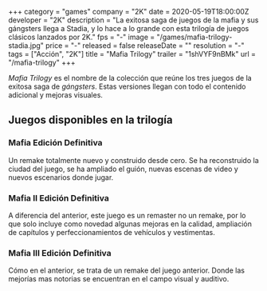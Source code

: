 +++
category = "games"
company = "2K"
date = 2020-05-19T18:00:00Z
developer = "2K"
description = "La exitosa saga de juegos de la mafia y sus gángsters llega a Stadia, y lo hace a lo grande con esta trilogía de juegos clásicos lanzados por 2K."
fps = "-"
image = "/games/mafia-trilogy-stadia.jpg"
price = "-"
released = false
releaseDate = ""
resolution = "-"
tags = ["Acción", "2K"]
title = "Mafia Trilogy"
trailer = "1shVYF9nBMk"
url = "/mafia-trilogy"
+++

_Mafia Trilogy_ es el nombre de la colección que reúne los tres juegos de la exitosa saga de _gángsters_. Estas versiones llegan con todo el contenido adicional y mejoras visuales.

## Juegos disponibles en la trilogía

### Mafia Edición Definitiva

Un remake totalmente nuevo y construido desde cero. Se ha reconstruido la ciudad del juego, se ha ampliado el guión, nuevas escenas de video y nuevos escenarios donde jugar.


### Mafia II Edición Definitiva

A diferencia del anterior, este juego es un remaster no un remake, por lo que solo incluye como novedad algunas mejoras en la calidad, ampliación de capítulos y perfeccionamientos de vehículos y vestimentas.

### Mafia III Edición Definitiva

Cómo en el anterior, se trata de un remake del juego anterior. Donde las mejorías mas notorias se encuentran en el campo visual y auditivo.

